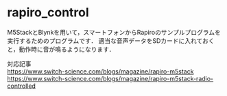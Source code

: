 # rapiro_control

M5StackとBlynkを用いて，スマートフォンからRapiroのサンプルプログラムを実行するためのプログラムです．
適当な音声データをSDカードに入れておくと，動作時に音が鳴るようになります．

対応記事  
https://www.switch-science.com/blogs/magazine/rapiro-m5stack  
https://www.switch-science.com/blogs/magazine/rapiro-m5stack-radio-controlled
